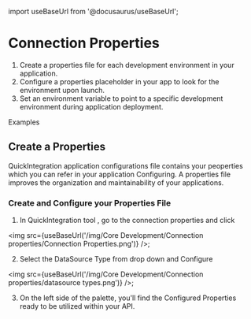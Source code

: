 import useBaseUrl from '@docusaurus/useBaseUrl';

# Connection Properties

1) Create a properties file for each development environment in your application.
2) Configure a properties placeholder in your app to look for the environment upon launch.
3) Set an environment variable to point to a specific development environment during application deployment.

Examples

## Create a Properties

QuickIntegration application configurations file contains your peoperties which you can refer in your application 
Configuring.
A properties file improves the organization and maintainability of your applications.

### Create and Configure your Properties File

1) In QuickIntegration tool , go to the connection properties and click 

<img src={useBaseUrl('/img/Core Development/Connection properties/Connection Properties.png')} />;

2) Select the DataSource Type from drop down and Configure 

<img src={useBaseUrl('/img/Core Development/Connection properties/datasource types.png')} />;


3) On the left side of the palette, you'll find the Configured Properties ready to be utilized within your API.

